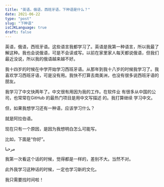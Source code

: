 ```yaml
---
title: "英语，俄语，西班牙语，下种语是什么？"
date: 2021-06-22
type: "post"
slug: "下种语"
isCJKLanguage: true
draft: false
---
```


英语，俄语，西班牙语。这些语言我都学习了。英语是我第一种语言，所以我最了解这种。我也会说俄语，可是不会读或写。以前在家里家人每天都说俄语，但我们最近没说，所以我的俄语越来越不好。

我十四岁的时候在中学开始学习西班牙语。从那年到我十八岁的时候我学习了。我喜欢学习西班牙语，可是没有用。我快不打算去南美洲，也没有很多说西班牙语的朋友。

我学习了中文快两年了。中文很有用因为我的工作。在软件业 有很多从中国的公司，也常常在GitHub 的最热门项目是用中文写描述 的。我打算继续 学习中文。

但，如果我想学习还有一种语，应该学习什么？

就是阿拉伯语。

现在只有一个原因，是因为我想明白怎么可能写。

比如，下面是“你好”。

مرحبا

我第一次看这个话的时候，觉得都是一样的，差别不大。当然不对。

此外我学习这种话的时候，一定也学习新的文化。

我只需要找时间啦！
